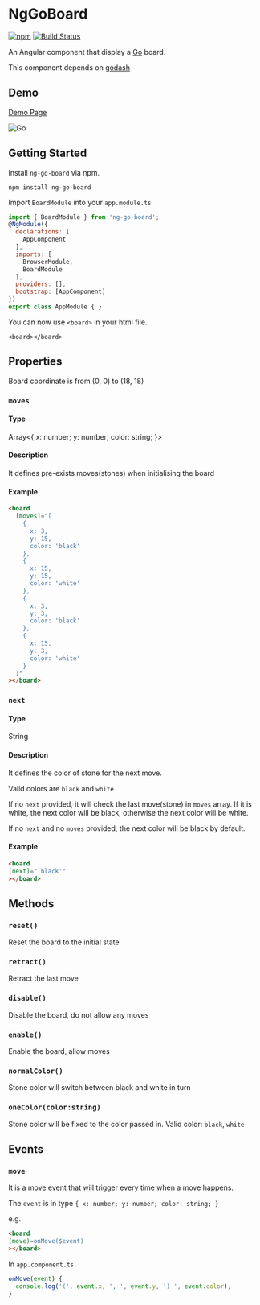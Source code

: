 # NgGoBoard
[![npm](https://img.shields.io/npm/v/ng-go-board.svg?color=blue)](https://www.npmjs.com/package/ng-go-board)
[![Build Status](https://travis-ci.org/shawnm0705/ng-go-board.svg?branch=master)](https://travis-ci.org/shawnm0705/ng-go-board)

An Angular component that display a [Go](https://en.wikipedia.org/wiki/Go_%28game%29) board.

This component depends on [godash](https://github.com/duckpunch/godash)

## Demo
[Demo Page](https://shawnm0705.github.io/ng-go-board/)

![Go](https://shawnm0705.github.io/ng-go-board/assets/go.png)

## Getting Started

Install `ng-go-board` via npm.

    npm install ng-go-board

Import `BoardModule` into your `app.module.ts`

```javascript
import { BoardModule } from 'ng-go-board';
@NgModule({
  declarations: [
    AppComponent
  ],
  imports: [
    BrowserModule,
    BoardModule
  ],
  providers: [],
  bootstrap: [AppComponent]
})
export class AppModule { }
```

You can now use `<board>` in your html file.

`<board></board>`

## Properties

Board coordinate is from (0, 0) to (18, 18)
  
### `moves`

#### Type
Array<{ x: number; y: number; color: string; }>

#### Description
It defines pre-exists moves(stones) when initialising the board

#### Example
```html
<board
  [moves]="[
    {
      x: 3,
      y: 15,
      color: 'black'
    },
    {
      x: 15,
      y: 15,
      color: 'white'
    },
    {
      x: 3,
      y: 3,
      color: 'black'
    },
    {
      x: 15,
      y: 3,
      color: 'white'
    }
  ]"
></board>
```

### `next`

#### Type
String

#### Description
It defines the color of stone for the next move.

Valid colors are `black` and `white`

If no `next` provided, it will check the last move(stone) in `moves` array. If it is white, the next color will be black, otherwise the next color will be white.

If no `next` and no `moves` provided, the next color will be black by default.

#### Example
```html
<board
[next]="'black'"
></board>
```

## Methods

### `reset()`
Reset the board to the initial state

### `retract()`
Retract the last move

### `disable()`
Disable the board, do not allow any moves

### `enable()`
Enable the board, allow moves

### `normalColor()`
Stone color will switch between black and white in turn

### `oneColor(color:string)`
Stone color will be fixed to the color passed in. Valid color: `black`, `white`


## Events

### `move`
It is a move event that will trigger every time when a move happens. 

The `event` is in type `{ x: number; y: number; color: string; }`

e.g.

```html
<board
(move)=onMove($event)
></board>
```
In `app.component.ts`
```javascript
onMove(event) {
  console.log('(', event.x, ', ', event.y, ') ', event.color);
}
```

